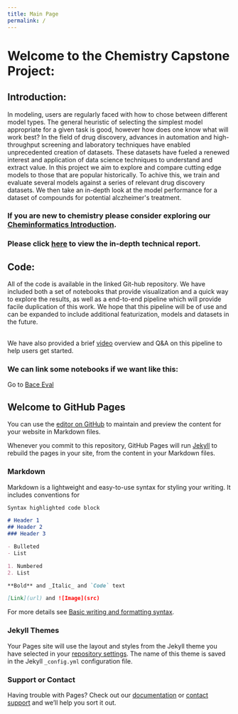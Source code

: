 ```yaml
---
title: Main Page
permalink: /
---
```

# Welcome to the Chemistry Capstone Project:

## Introduction: 

In modeling, users are regularly faced with how to chose between different model types. The general heuristic of selecting the simplest model appropriate for a given task is good, however how does one know what will work best? In the field of drug discovery, advances in automation and high-throughput screening and laboratory techniques have enabled unprecedented creation of datasets. These datasets have fueled a renewed interest and application of data science techniques to understand and extract value. In this project we aim to explore and compare cutting edge models to those that are popular historically. To achive this, we train and evaluate several models against a series of relevant drug discovery datasets. We then take an in-depth look at the model performance for a dataset of compounds for potential alczheimer's treatment. 

### If you are new to chemistry please consider exploring our [Cheminformatics Introduction](Chemistry_Intro/index.md). 

### Please click [here](BlogPost.pdf) to view the in-depth technical report.

## Code:

All of the code is available in the linked Git-hub repository. We have included both a set of notebooks that provide visualization and a quick way to explore the results, as well as a end-to-end pipeline which will provide facile duplication of this work. We hope that this pipeline will be of use and can be expanded to include additional featurization, models and datasets in the future. <br><br>

We have also provided a brief [video](https://drive.google.com/file/d/1VzaYKBJP9WgfkLmqmSXuuMPifh6q9_iX/view?usp=sharing) overview and Q&A on this pipeline to help users get started. 


### We can link some notebooks if we want like this:
Go to [Bace Eval](Bace_Eval/Bace_Eval.md)

## Welcome to GitHub Pages

You can use the [editor on GitHub](https://github.com/dustada1/capstone_blog_test/edit/gh-pages/index.md) to maintain and preview the content for your website in Markdown files.

Whenever you commit to this repository, GitHub Pages will run [Jekyll](https://jekyllrb.com/) to rebuild the pages in your site, from the content in your Markdown files.

### Markdown

Markdown is a lightweight and easy-to-use syntax for styling your writing. It includes conventions for

```markdown
Syntax highlighted code block

# Header 1
## Header 2
### Header 3

- Bulleted
- List

1. Numbered
2. List

**Bold** and _Italic_ and `Code` text

[Link](url) and ![Image](src)
```

For more details see [Basic writing and formatting syntax](https://docs.github.com/en/github/writing-on-github/getting-started-with-writing-and-formatting-on-github/basic-writing-and-formatting-syntax).

### Jekyll Themes

Your Pages site will use the layout and styles from the Jekyll theme you have selected in your [repository settings](https://github.com/dustada1/capstone_blog_test/settings/pages). The name of this theme is saved in the Jekyll `_config.yml` configuration file.

### Support or Contact

Having trouble with Pages? Check out our [documentation](https://docs.github.com/categories/github-pages-basics/) or [contact support](https://support.github.com/contact) and we’ll help you sort it out.
